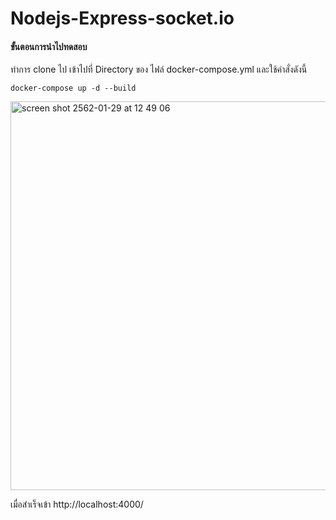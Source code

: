 # Nodejs-Express-socket.io
<h4>ขั้นตอนการนำไปทดสอบ</h4>
<p>ทำการ clone ไป เข้าไปที่ Directory ของ ไฟล์ docker-compose.yml และใช้คำสั่งดังนี้</p>
<p><code>docker-compose up -d --build</code></p>
<p><img width="622" alt="screen shot 2562-01-29 at 12 49 06" src="https://user-images.githubusercontent.com/21277486/51886945-62395f00-23c4-11e9-8aea-eef6cccc1861.png"></p>
<p>เมื่อสำเร็จเข้า http://localhost:4000/</p>
